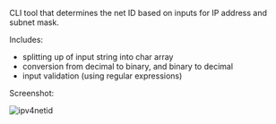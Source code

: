CLI tool that determines the net ID based on inputs for IP address and subnet mask.

Includes:
- splitting up of input string into char array
- conversion from decimal to binary, and binary to decimal
- input validation (using regular expressions)

Screenshot:

![ipv4netid](https://github.com/sgwrth/ipv4netid/assets/32227964/70f92843-7fdd-4502-aa81-5a59293c3e12)
